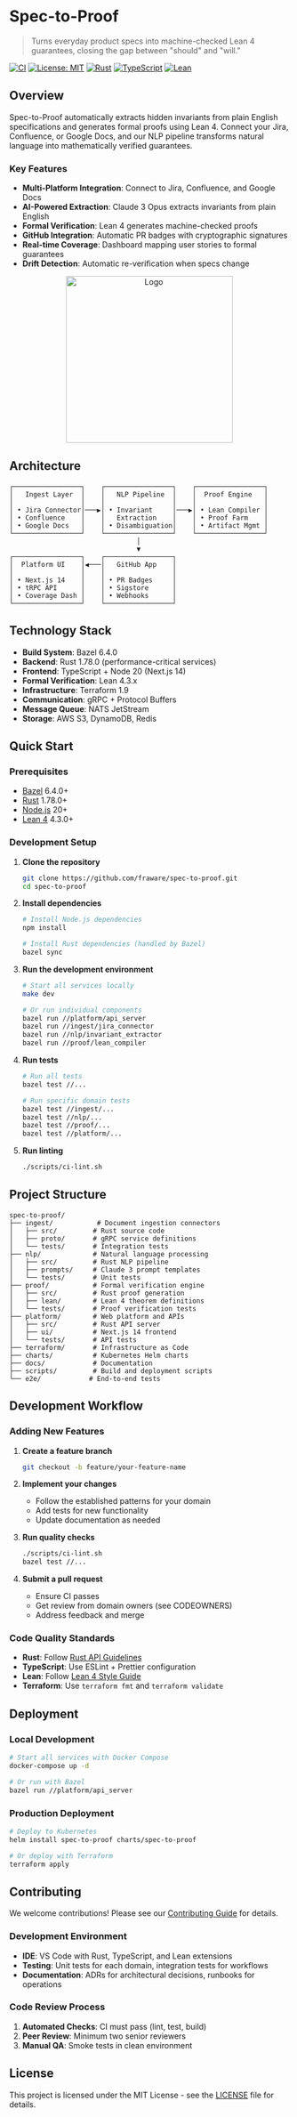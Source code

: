 # Spec-to-Proof

> Turns everyday product specs into machine-checked Lean 4 guarantees, closing the gap between "should" and "will."

[![CI](https://github.com/fraware/spec-to-proof/workflows/CI/badge.svg)](https://github.com/fraware/spec-to-proof/actions)
[![License: MIT](https://img.shields.io/badge/License-MIT-yellow.svg)](https://opensource.org/licenses/MIT)
[![Rust](https://img.shields.io/badge/rust-1.78.0+-blue.svg)](https://www.rust-lang.org/)
[![TypeScript](https://img.shields.io/badge/typescript-5.0+-blue.svg)](https://www.typescriptlang.org/)
[![Lean](https://img.shields.io/badge/lean-4.3.0+-green.svg)](https://leanprover.github.io/)

## Overview

Spec-to-Proof automatically extracts hidden invariants from plain English specifications and generates formal proofs using Lean 4. Connect your Jira, Confluence, or Google Docs, and our NLP pipeline transforms natural language into mathematically verified guarantees.

### Key Features

- **Multi-Platform Integration**: Connect to Jira, Confluence, and Google Docs
- **AI-Powered Extraction**: Claude 3 Opus extracts invariants from plain English
- **Formal Verification**: Lean 4 generates machine-checked proofs
- **GitHub Integration**: Automatic PR badges with cryptographic signatures
- **Real-time Coverage**: Dashboard mapping user stories to formal guarantees
- **Drift Detection**: Automatic re-verification when specs change

<p align="center">
  <img src=".github/assets/Spec-to-Proof1.png" alt=" Logo" width="300"/>
</p>

## Architecture

```
┌─────────────────┐    ┌─────────────────┐    ┌─────────────────┐
│   Ingest Layer  │    │   NLP Pipeline  │    │  Proof Engine   │
│                 │    │                 │    │                 │
│ • Jira Connector│───▶│ • Invariant     │───▶│ • Lean Compiler │
│ • Confluence    │    │   Extraction    │    │ • Proof Farm    │
│ • Google Docs   │    │ • Disambiguation│    │ • Artifact Mgmt │
└─────────────────┘    └─────────────────┘    └─────────────────┘
                                │
                                ▼
┌─────────────────┐    ┌─────────────────┐
│  Platform UI    │◀───│   GitHub App    │
│                 │    │                 │
│ • Next.js 14    │    │ • PR Badges     │
│ • tRPC API      │    │ • Sigstore      │
│ • Coverage Dash │    │ • Webhooks      │
└─────────────────┘    └─────────────────┘
```

## Technology Stack

- **Build System**: Bazel 6.4.0
- **Backend**: Rust 1.78.0 (performance-critical services)
- **Frontend**: TypeScript + Node 20 (Next.js 14)
- **Formal Verification**: Lean 4.3.x
- **Infrastructure**: Terraform 1.9
- **Communication**: gRPC + Protocol Buffers
- **Message Queue**: NATS JetStream
- **Storage**: AWS S3, DynamoDB, Redis

## Quick Start

### Prerequisites

- [Bazel](https://bazel.build/install) 6.4.0+
- [Rust](https://rustup.rs/) 1.78.0+
- [Node.js](https://nodejs.org/) 20+
- [Lean 4](https://leanprover.github.io/lean4/doc/setup.html) 4.3.0+

### Development Setup

1. **Clone the repository**
   ```bash
   git clone https://github.com/fraware/spec-to-proof.git
   cd spec-to-proof
   ```

2. **Install dependencies**
   ```bash
   # Install Node.js dependencies
   npm install
   
   # Install Rust dependencies (handled by Bazel)
   bazel sync
   ```

3. **Run the development environment**
   ```bash
   # Start all services locally
   make dev
   
   # Or run individual components
   bazel run //platform/api_server
   bazel run //ingest/jira_connector
   bazel run //nlp/invariant_extractor
   bazel run //proof/lean_compiler
   ```

4. **Run tests**
   ```bash
   # Run all tests
   bazel test //...
   
   # Run specific domain tests
   bazel test //ingest/...
   bazel test //nlp/...
   bazel test //proof/...
   bazel test //platform/...
   ```

5. **Run linting**
   ```bash
   ./scripts/ci-lint.sh
   ```

## Project Structure

```
spec-to-proof/
├── ingest/           # Document ingestion connectors
│   ├── src/         # Rust source code
│   ├── proto/       # gRPC service definitions
│   └── tests/       # Integration tests
├── nlp/             # Natural language processing
│   ├── src/         # Rust NLP pipeline
│   ├── prompts/     # Claude 3 prompt templates
│   └── tests/       # Unit tests
├── proof/           # Formal verification engine
│   ├── src/         # Rust proof generation
│   ├── lean/        # Lean 4 theorem definitions
│   └── tests/       # Proof verification tests
├── platform/        # Web platform and APIs
│   ├── src/         # Rust API server
│   ├── ui/          # Next.js 14 frontend
│   └── tests/       # API tests
├── terraform/       # Infrastructure as Code
├── charts/          # Kubernetes Helm charts
├── docs/            # Documentation
├── scripts/         # Build and deployment scripts
└── e2e/            # End-to-end tests
```

## Development Workflow

### Adding New Features

1. **Create a feature branch**
   ```bash
   git checkout -b feature/your-feature-name
   ```

2. **Implement your changes**
   - Follow the established patterns for your domain
   - Add tests for new functionality
   - Update documentation as needed

3. **Run quality checks**
   ```bash
   ./scripts/ci-lint.sh
   bazel test //...
   ```

4. **Submit a pull request**
   - Ensure CI passes
   - Get review from domain owners (see CODEOWNERS)
   - Address feedback and merge

### Code Quality Standards

- **Rust**: Follow [Rust API Guidelines](https://rust-lang.github.io/api-guidelines/)
- **TypeScript**: Use ESLint + Prettier configuration
- **Lean**: Follow [Lean 4 Style Guide](https://leanprover.github.io/lean4/doc/style.html)
- **Terraform**: Use `terraform fmt` and `terraform validate`

## Deployment

### Local Development

```bash
# Start all services with Docker Compose
docker-compose up -d

# Or run with Bazel
bazel run //platform/api_server
```

### Production Deployment

```bash
# Deploy to Kubernetes
helm install spec-to-proof charts/spec-to-proof

# Or deploy with Terraform
terraform apply
```

## Contributing

We welcome contributions! Please see our [Contributing Guide](CONTRIBUTING.md) for details.

### Development Environment

- **IDE**: VS Code with Rust, TypeScript, and Lean extensions
- **Testing**: Unit tests for each domain, integration tests for workflows
- **Documentation**: ADRs for architectural decisions, runbooks for operations

### Code Review Process

1. **Automated Checks**: CI must pass (lint, test, build)
2. **Peer Review**: Minimum two senior reviewers
3. **Manual QA**: Smoke tests in clean environment

## License

This project is licensed under the MIT License - see the [LICENSE](LICENSE) file for details.
